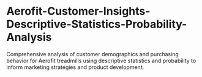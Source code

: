 # Aerofit-Customer-Insights-Descriptive-Statistics-Probability-Analysis
Comprehensive analysis of customer demographics and purchasing behavior for Aerofit treadmills using descriptive statistics and probability to inform marketing strategies and product development.
